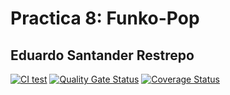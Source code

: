 # Practica 8: Funko-Pop

## Eduardo Santander Restrepo

[![CI test](https://github.com/ULL-ESIT-INF-DSI-2425/prct08-filesystem-funko-app-Eduardosntr/actions/workflows/ci.yaml/badge.svg)](https://github.com/ULL-ESIT-INF-DSI-2425/prct08-filesystem-funko-app-Eduardosntr/actions/workflows/ci.yaml)
[![Quality Gate Status](https://sonarcloud.io/api/project_badges/measure?project=ULL-ESIT-INF-DSI-2425_prct08-filesystem-funko-app-Eduardosntr&metric=alert_status)](https://sonarcloud.io/summary/new_code?id=ULL-ESIT-INF-DSI-2425_prct08-filesystem-funko-app-Eduardosntr)
[![Coverage Status](https://coveralls.io/repos/github/ULL-ESIT-INF-DSI-2425/prct08-filesystem-funko-app-Eduardosntr/badge.svg?branch=main)](https://coveralls.io/github/ULL-ESIT-INF-DSI-2425/prct08-filesystem-funko-app-Eduardosntr?branch=main)